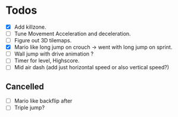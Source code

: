 # Todos

- [x] Add killzone.
- [ ] Tune Movement Acceleration and deceleration.
- [ ] Figure out 3D tilemaps.
- [x] Mario like long jump on crouch -> went with long jump on sprint.
- [ ] Wall jump with drive animation ?
- [ ] Timer for level, Highscore.
- [ ] Mid air dash (add just horizontal speed or also vertical speed?)

## Cancelled
- [ ] Mario like backflip after 
- [ ] Triple jump?